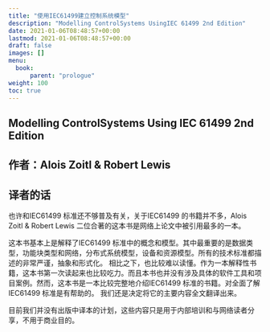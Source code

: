 ```yaml
---
title: "使用IEC61499建立控制系统模型"
description: "Modelling ControlSystems UsingIEC 61499 2nd Edition"
date: 2021-01-06T08:48:57+00:00
lastmod: 2021-01-06T08:48:57+00:00
draft: false
images: []
menu:
  book:
      parent: "prologue"
weight: 100
toc: true
---
```


## Modelling ControlSystems Using IEC 61499 2nd Edition

## 作者：Alois Zoitl & Robert Lewis

## 译者的话

也许和IEC61499 标准还不够普及有关，关于IEC61499 的书籍并不多，Alois Zoitl & Robert Lewis 二位合著的这本书是网络上论文中被引用最多的一本。

这本书基本上是解释了IEC61499 标准中的概念和模型。其中最重要的是数据类型，功能块类型和网络，分布式系统模型，设备和资源模型。所有的技术标准都描述的非常严谨，抽象和形式化。 相比之下，也比较难以读懂。作为一本解释性书籍，这本书第一次读起来也比较吃力。而且本书也并没有涉及具体的软件工具和项目案例。然而，这本书是一本比较完整地介绍IEC61499 标准的书籍。对全面了解IEC61499 标准是有帮助的。 我们还是决定将它的主要内容全文翻译出来。

目前我们并没有出版中译本的计划，这些内容只是用于内部培训和与网络读者分享，不用于商业目的。

